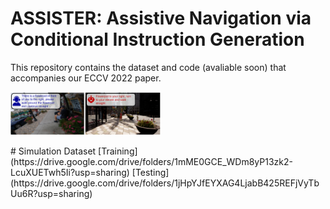 # ASSISTER: Assistive Navigation via Conditional Instruction Generation
This repository contains the dataset and code (avaliable soon) that accompanies our ECCV 2022 paper.

<p>
    <img width="240" alt="Example 1" src="images/example.PNG"/>
</p>
# Simulation Dataset
[Training](https://drive.google.com/drive/folders/1mME0GCE_WDm8yP13zk2-LcuXUETwh5Ii?usp=sharing)    
[Testing](https://drive.google.com/drive/folders/1jHpYJfEYXAG4LjabB425REFjVyTbUu6R?usp=sharing)    

